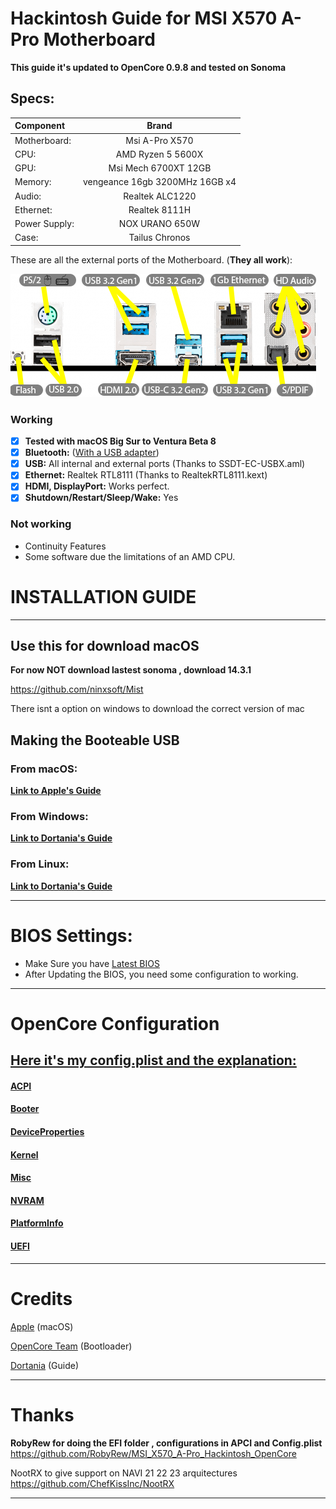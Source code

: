 # Hackintosh Guide for **MSI X570 A-Pro Motherboard**

**This guide it's updated to OpenCore 0.9.8 and tested on Sonoma**

## Specs:
| Component | Brand |
|:--- |:---:|
| Motherboard:  | Msi A-Pro X570 |
| CPU: | AMD Ryzen 5 5600X |
| GPU: | Msi Mech 6700XT 12GB |
| Memory: | vengeance 16gb 3200MHz 16GB x4|
| Audio: | Realtek ALC1220 |
| Ethernet: | Realtek 8111H |
| Power Supply: | NOX URANO 650W |
| Case: | Tailus Chronos |

These are all the external ports of the Motherboard. (**They all work**):

![MSI X570 A-PRO Layout](/Docs/Images/Guide/IO_layout.png)

### Working
- [x] **Tested with macOS Big Sur to Ventura Beta 8**
- [x] **Bluetooth:** ([With a USB adapter](amazon.com))
- [x] **USB:** All internal and external ports (Thanks to SSDT-EC-USBX.aml)
- [x] **Ethernet:** Realtek RTL8111 (Thanks to RealtekRTL8111.kext)
- [x] **HDMI, DisplayPort:** Works perfect. 
- [x] **Shutdown/Restart/Sleep/Wake:** Yes

### Not working
- Continuity Features
- Some software due the limitations of an AMD CPU.


# INSTALLATION GUIDE

---

## Use this for download macOS 

**For now NOT download lastest sonoma , download 14.3.1**

https://github.com/ninxsoft/Mist

There isnt a option on windows to  download the correct version of mac

## Making the Booteable USB

### From macOS:
[**Link to Apple's Guide**](https://support.apple.com/en-us/HT201372)

### From Windows:

[**Link to Dortania's Guide**](https://dortania.github.io/OpenCore-Install-Guide/installer-guide/winblows-install.html)

### From Linux:

[**Link to Dortania's Guide**](https://dortania.github.io/OpenCore-Install-Guide/installer-guide/linux-install.html)


---

# BIOS Settings:
- Make Sure you have [Latest BIOS](https://www.msi.com/Motherboard/support/X570-A-PRO#down-bios)
- After Updating the BIOS, you need some configuration to working.

---

# OpenCore Configuration

## [Here it's my config.plist and the explanation:](Docs/config.plist.md)
#### [ACPI](Docs/config.plist.md#acpi)
#### [Booter](Docs/config.plist.md#booter)
#### [DeviceProperties](Docs/config.plist.md#deviceproperties)
#### [Kernel](Docs/config.plist.md#kernel)
#### [Misc](Docs/config.plist.md#misc)
#### [NVRAM](Docs/config.plist.md#nvram)
#### [PlatformInfo](Docs/config.plist.md#platforminfo)
#### [UEFI](Docs/config.plist.md#uefi)

---

# Credits

[Apple](https://apple.com) (macOS)

[OpenCore Team](https://github.com/acidanthera/OpenCorePkg) (Bootloader)

[Dortania](https://dortania.github.io/OpenCore-Install-Guide/config-laptop.plist/amd.html#starting-point) (Guide)

---
# Thanks
**RobyRew for doing  the EFI folder , configurations in APCI and Config.plist**
[](https://github.com/RobyRew/MSI_X570_A-Pro_Hackintosh_OpenCore)https://github.com/RobyRew/MSI_X570_A-Pro_Hackintosh_OpenCore

NootRX to give support on NAVI 21 22 23 arquitectures 
[](https://github.com/ChefKissInc/NootRX)https://github.com/ChefKissInc/NootRX

---

